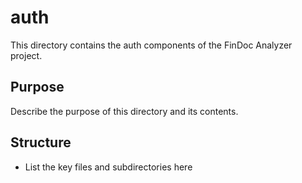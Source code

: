 # auth

This directory contains the auth components of the FinDoc Analyzer project.

## Purpose

Describe the purpose of this directory and its contents.

## Structure

- List the key files and subdirectories here
